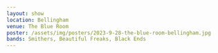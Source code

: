 ```yaml
---
layout: show
location: Bellingham
venue: The Blue Room
poster: /assets/img/posters/2023-9-28-the-blue-room-bellingham.jpg
bands: Smithers, Beautiful Freaks, Black Ends
---
```


